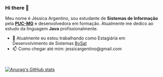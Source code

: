 ### Hi there 👋

Meu nome é Jéssica Argentino, sou estudante de <b>Sistemas de Informação</b> pela <a href=https://www.pucminas.br/main/Paginas/default.aspx><b>PUC-MG</b></a> e desenvolvedora em formação. Atualmente me dedico ao estudo da linguagem <b>Java</b> profissionalmente.

<ul>
  <li>🔭 Atualmente eu estou trabalhando como Estagiária em Desenvolvimento de Sistemas <a href=https://site.bysat.com.br/>BySat</a></li>
  <li>📫 Como chegar até mim: jessicargentino@gmail.com</li>
</ul>

<br/>

[![Anurag's GitHub stats](https://github-readme-stats.vercel.app/api?username=jessicaargentino&theme=gotham)](https://github.com/anuraghazra/github-readme-stats)

<!--
**jessicaargentino/jessicaargentino** is a ✨ _special_ ✨ repository because its `README.md` (this file) appears on your GitHub profile.

Here are some ideas to get you started:

- 🔭 I’m currently working on ... <a href=https://site.bysat.com.br/>BySat</a>
- 🌱 I’m currently learning ...
- 👯 I’m looking to collaborate on ...
- 🤔 I’m looking for help with ...
- 💬 Ask me about ...
- 📫 How to reach me: ...
- 😄 Pronouns: ...
- ⚡ Fun fact: ...
-->
